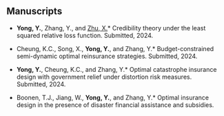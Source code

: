 ## Manuscripts

- <strong>Yong, Y.</strong>, Zhang, Y., and <a href="https://www.bschool.cuhk.edu.hk/staff/zhu-xiaobai/"> Zhu, X.</a>* Credibility theory under the least squared relative loss function. Submitted, 2024.

- Cheung, K.C., Song, X., <strong>Yong, Y.</strong>, and Zhang, Y.* Budget-constrained semi-dynamic optimal reinsurance strategies. Submitted, 2024.

- <strong>Yong, Y.</strong>, Cheung, K.C., and Zhang, Y.* Optimal catastrophe insurance design with government relief under distortion risk measures. Submitted, 2024.

- Boonen, T.J., Jiang, W., <strong>Yong, Y.</strong>, and Zhang, Y.* Optimal insurance design in the presence of disaster financial assistance and subsidies.
